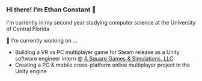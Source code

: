 ### Hi there! I'm Ethan Constant 👋
I'm currently in my second year studying computer science at the University of Central Florida

🔭 I’m currently working on ...
* Building a VR vs PC multiplayer game for Steam release as a Unity software engineer intern @ [A Square Games & Simulations, LLC](https://asquaregamesandsimulation.com/)
* Creating a PC & mobile cross-platform online multiplayer project in the Unity engine

<!--
**EthanC43850/EthanC43850** is a ✨ _special_ ✨ repository because its `README.md` (this file) appears on your GitHub profile.

Here are some ideas to get you started:


- 🌱 I’m currently learning ...
- 👯 I’m looking to collaborate on ...
- 🤔 I’m looking for help with ...
- 💬 Ask me about ...
- 📫 How to reach me: ...
- 😄 Pronouns: ...
- ⚡ Fun fact: ...
-->
